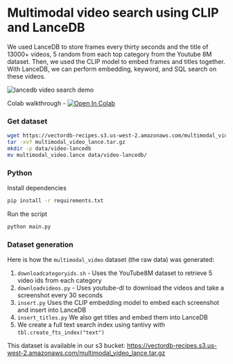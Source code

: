 # Multimodal video search using CLIP and LanceDB
We used LanceDB to store frames every thirty seconds and the title of 13000+ videos, 5 random from each top category from the Youtube 8M dataset. 
Then, we used the CLIP model to embed frames and titles together. With LanceDB, we can perform embedding, keyword, and SQL search on these videos.

![lancedb video search demo](https://github.com/lancedb/vectordb-recipes/assets/43354492/17ecaa3d-ef65-4baa-8d91-168f9f1069c0)

Colab walkthrough - <a href="https://colab.research.google.com/github/lancedb/vectordb-recipes/blob/main/examples/multimodal_video_search/main.ipynb"><img src="https://colab.research.google.com/assets/colab-badge.svg" alt="Open In Colab"></a>

### Get dataset
```bash
wget https://vectordb-recipes.s3.us-west-2.amazonaws.com/multimodal_video_lance.tar.gz
tar -xvf multimodal_video_lance.tar.gz
mkdir -p data/video-lancedb
mv multimodal_video.lance data/video-lancedb/
```

### Python

Install dependencies
```bash
pip install -r requirements.txt
```

Run the script 
```python
python main.py
```

### Dataset generation

Here is how the `multimodal_video` dataset (the raw data) was generated:
1. `downloadcategoryids.sh` - Uses the YouTube8M dataset to retrieve 5 video ids from each category
2. `downloadvideos.py` - Uses youtube-dl to download the videos and take a screenshot every 30 seconds 
3. `insert.py` Uses the CLIP embedding model to embed each screenshot and insert into LanceDB
4. `insert_titles.py` We also get titles and embed them into LanceDB
5. We create a full text search index using tantivy with `tbl.create_fts_index("text")`

This dataset is available in our s3 bucket: https://vectordb-recipes.s3.us-west-2.amazonaws.com/multimodal_video_lance.tar.gz
